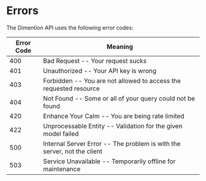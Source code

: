 # Errors

The Dimention API uses the following error codes:

Error Code | Meaning
---------- | -------
400 | Bad Request -- Your request sucks
401 | Unauthorized -- Your API key is wrong
403 | Forbidden -- You are not allowed to access the requested resource
404 | Not Found -- Some or all of your query could not be found
420 | Enhance Your Calm -- You are being rate limited
422 | Unprocessable Entity -- Validation for the given model failed
500 | Internal Server Error -- The problem is with the server, not the client
503 | Service Unavailable -- Temporarily offline for maintenance

